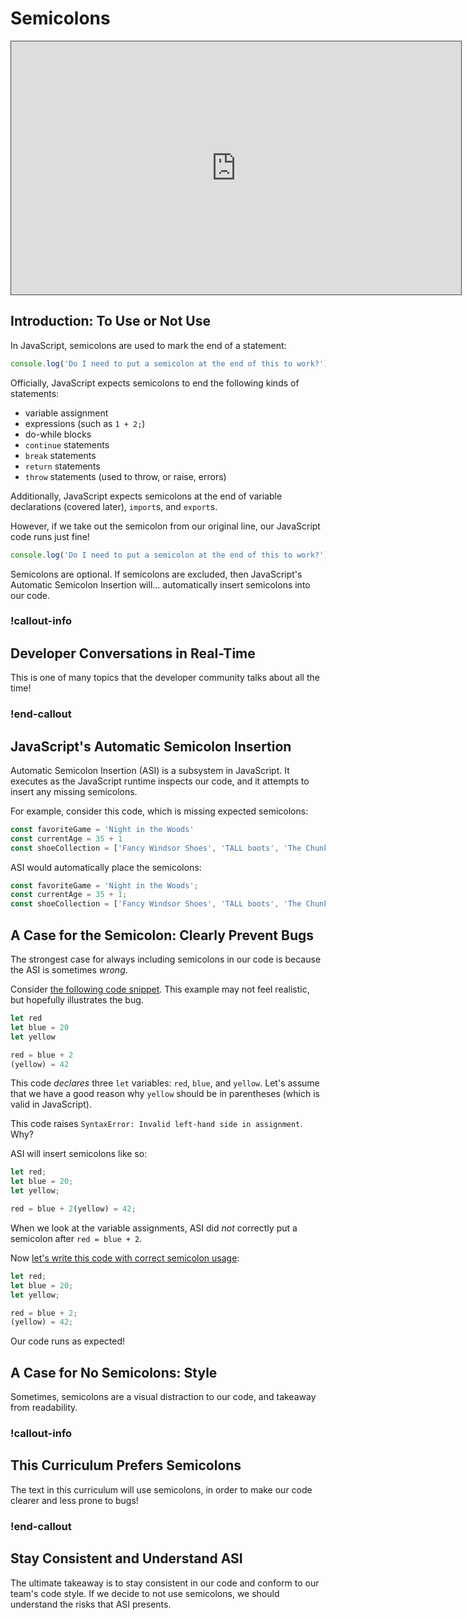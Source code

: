# Semicolons

<iframe src="https://adaacademy.hosted.panopto.com/Panopto/Pages/Embed.aspx?id=14f2b362-da31-42b0-8043-ad40014eb7f1&autoplay=false&offerviewer=true&showtitle=true&showbrand=false&start=0&interactivity=all" height="405" width="720" style="border: 1px solid #464646;" allowfullscreen allow="autoplay"></iframe>

## Introduction: To Use or Not Use

In JavaScript, semicolons are used to mark the end of a statement:

```js
console.log('Do I need to put a semicolon at the end of this to work?');
```

Officially, JavaScript expects semicolons to end the following kinds of statements:

- variable assignment
- expressions (such as `1 + 2;`)
- do-while blocks
- `continue` statements
- `break` statements
- `return` statements
- `throw` statements (used to throw, or raise, errors)

Additionally, JavaScript expects semicolons at the end of variable declarations (covered later), `import`s, and `export`s.

However, if we take out the semicolon from our original line, our JavaScript code runs just fine!

```js
console.log('Do I need to put a semicolon at the end of this to work?')
```

Semicolons are optional. If semicolons are excluded, then JavaScript's Automatic Semicolon Insertion will... automatically insert semicolons into our code.

### !callout-info

## Developer Conversations in Real-Time

This is one of many topics that the developer community talks about all the time!

### !end-callout

## JavaScript's Automatic Semicolon Insertion

Automatic Semicolon Insertion (ASI) is a subsystem in JavaScript. It executes as the JavaScript runtime inspects our code, and it attempts to insert any missing semicolons.

For example, consider this code, which is missing expected semicolons:

```js
const favoriteGame = 'Night in the Woods'
const currentAge = 35 + 1
const shoeCollection = ['Fancy Windsor Shoes', 'TALL boots', 'The Chunkiest Sneakers']
```

ASI would automatically place the semicolons:

```js
const favoriteGame = 'Night in the Woods';
const currentAge = 35 + 1;
const shoeCollection = ['Fancy Windsor Shoes', 'TALL boots', 'The Chunkiest Sneakers'];
```

## A Case for the Semicolon: Clearly Prevent Bugs

The strongest case for always including semicolons in our code is because the ASI is sometimes _wrong_.

Consider [the following code snippet](https://replit.com/@adacore/ASI-Bug-Example#index.js). This example may not feel realistic, but hopefully illustrates the bug.

```js
let red
let blue = 20
let yellow

red = blue + 2
(yellow) = 42
```

This code _declares_ three `let` variables: `red`, `blue`, and `yellow`. Let's assume that we have a good reason why `yellow` should be in parentheses (which is valid in JavaScript).

This code raises `SyntaxError: Invalid left-hand side in assignment`. Why?

ASI will insert semicolons like so:

```js
let red;
let blue = 20;
let yellow;

red = blue + 2(yellow) = 42;
```

When we look at the variable assignments, ASI did _not_ correctly put a semicolon after `red = blue + 2`.

Now [let's write this code with correct semicolon usage](https://replit.com/@adacore/ASI-Bug-Example#index.js):

```js
let red;
let blue = 20;
let yellow;

red = blue + 2;
(yellow) = 42;
```

Our code runs as expected!

## A Case for No Semicolons: Style

Sometimes, semicolons are a visual distraction to our code, and takeaway from readability.

### !callout-info

## This Curriculum Prefers Semicolons

The text in this curriculum will use semicolons, in order to make our code clearer and less prone to bugs!

### !end-callout

## Stay Consistent and Understand ASI

The ultimate takeaway is to stay consistent in our code and conform to our team's code style. If we decide to not use semicolons, we should understand the risks that ASI presents.

